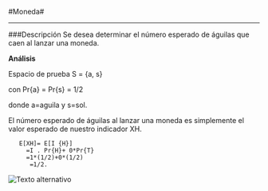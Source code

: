 #Moneda#

----------

###Descripción
Se desea determinar el número esperado
de águilas que caen al lanzar una moneda.
 

**Análisis**

Espacio de prueba S = {a, s}

con Pr{a} = Pr{s} = 1/2

donde a=aguila y s=sol.

El número esperado de águilas al lanzar una
moneda es simplemente el valor esperado de
nuestro indicador XH.

       E[XH]= E[I {H}]
         =I . Pr{H}+ 0*Pr{T}
         =1*(1/2)+0*(1/2)
          =1/2.

![Texto alternativo](http://images.slideplayer.es/2/1023218/slides/slide_42.jpg "Título de la imagen")